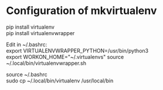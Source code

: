 # Configuration of mkvirtualenv
pip install virtualenv  
pip install virtualenvwrapper

Edit in ~/.bashrc:   
export VIRTUALENVWRAPPER_PYTHON=/usr/bin/python3  
export WORKON_HOME="~/.virtualenvs" 
source ~/.local/bin/virtualenvwrapper.sh

source ~/.bashrc  
sudo cp ~/.local/bin/virtualenv /usr/local/bin
